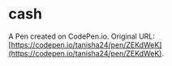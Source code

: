# cash

A Pen created on CodePen.io. Original URL: [https://codepen.io/tanisha24/pen/ZEKdWeK](https://codepen.io/tanisha24/pen/ZEKdWeK).


